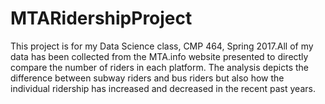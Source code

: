# MTARidershipProject
This project is for my Data Science class, CMP 464, Spring 2017.All of my data has been collected from the MTA.info website presented to directly compare the number of riders in each platform. The analysis depicts the difference between subway riders and bus riders but also how the individual ridership has increased and decreased in the recent past years.
